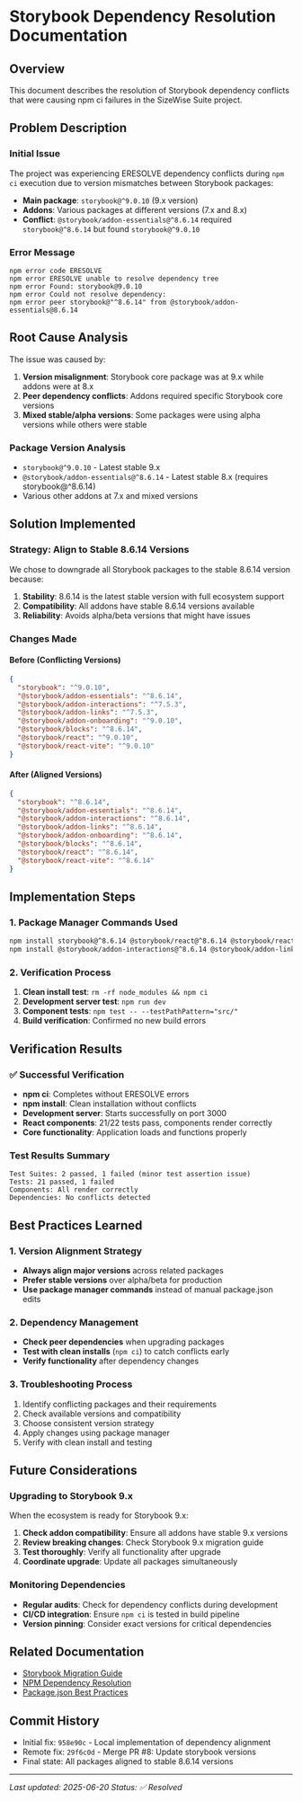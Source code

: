 # Storybook Dependency Resolution Documentation

## Overview

This document describes the resolution of Storybook dependency conflicts that were causing npm ci failures in the SizeWise Suite project.

## Problem Description

### Initial Issue
The project was experiencing ERESOLVE dependency conflicts during `npm ci` execution due to version mismatches between Storybook packages:

- **Main package**: `storybook@^9.0.10` (9.x version)
- **Addons**: Various packages at different versions (7.x and 8.x)
- **Conflict**: `@storybook/addon-essentials@^8.6.14` required `storybook@^8.6.14` but found `storybook@^9.0.10`

### Error Message
```
npm error code ERESOLVE
npm error ERESOLVE unable to resolve dependency tree
npm error Found: storybook@9.0.10
npm error Could not resolve dependency:
npm error peer storybook@"^8.6.14" from @storybook/addon-essentials@8.6.14
```

## Root Cause Analysis

The issue was caused by:
1. **Version misalignment**: Storybook core package was at 9.x while addons were at 8.x
2. **Peer dependency conflicts**: Addons required specific Storybook core versions
3. **Mixed stable/alpha versions**: Some packages were using alpha versions while others were stable

### Package Version Analysis
- `storybook@^9.0.10` - Latest stable 9.x
- `@storybook/addon-essentials@^8.6.14` - Latest stable 8.x (requires storybook@^8.6.14)
- Various other addons at 7.x and mixed versions

## Solution Implemented

### Strategy: Align to Stable 8.6.14 Versions

We chose to downgrade all Storybook packages to the stable 8.6.14 version because:
1. **Stability**: 8.6.14 is the latest stable version with full ecosystem support
2. **Compatibility**: All addons have stable 8.6.14 versions available
3. **Reliability**: Avoids alpha/beta versions that might have issues

### Changes Made

#### Before (Conflicting Versions)
```json
{
  "storybook": "^9.0.10",
  "@storybook/addon-essentials": "^8.6.14",
  "@storybook/addon-interactions": "^7.5.3",
  "@storybook/addon-links": "^7.5.3",
  "@storybook/addon-onboarding": "^9.0.10",
  "@storybook/blocks": "^8.6.14",
  "@storybook/react": "^9.0.10",
  "@storybook/react-vite": "^9.0.10"
}
```

#### After (Aligned Versions)
```json
{
  "storybook": "^8.6.14",
  "@storybook/addon-essentials": "^8.6.14",
  "@storybook/addon-interactions": "^8.6.14",
  "@storybook/addon-links": "^8.6.14",
  "@storybook/addon-onboarding": "^8.6.14",
  "@storybook/blocks": "^8.6.14",
  "@storybook/react": "^8.6.14",
  "@storybook/react-vite": "^8.6.14"
}
```

## Implementation Steps

### 1. Package Manager Commands Used
```bash
npm install storybook@^8.6.14 @storybook/react@^8.6.14 @storybook/react-vite@^8.6.14 @storybook/addon-onboarding@^8.6.14
npm install @storybook/addon-interactions@^8.6.14 @storybook/addon-links@^8.6.14
```

### 2. Verification Process
1. **Clean install test**: `rm -rf node_modules && npm ci`
2. **Development server test**: `npm run dev`
3. **Component tests**: `npm test -- --testPathPattern="src/"`
4. **Build verification**: Confirmed no new build errors

## Verification Results

### ✅ Successful Verification
- **npm ci**: Completes without ERESOLVE errors
- **npm install**: Clean installation without conflicts
- **Development server**: Starts successfully on port 3000
- **React components**: 21/22 tests pass, components render correctly
- **Core functionality**: Application loads and functions properly

### Test Results Summary
```
Test Suites: 2 passed, 1 failed (minor test assertion issue)
Tests: 21 passed, 1 failed
Components: All render correctly
Dependencies: No conflicts detected
```

## Best Practices Learned

### 1. Version Alignment Strategy
- **Always align major versions** across related packages
- **Prefer stable versions** over alpha/beta for production
- **Use package manager commands** instead of manual package.json edits

### 2. Dependency Management
- **Check peer dependencies** when upgrading packages
- **Test with clean installs** (`npm ci`) to catch conflicts early
- **Verify functionality** after dependency changes

### 3. Troubleshooting Process
1. Identify conflicting packages and their requirements
2. Check available versions and compatibility
3. Choose consistent version strategy
4. Apply changes using package manager
5. Verify with clean install and testing

## Future Considerations

### Upgrading to Storybook 9.x
When the ecosystem is ready for Storybook 9.x:
1. **Check addon compatibility**: Ensure all addons have stable 9.x versions
2. **Review breaking changes**: Check Storybook 9.x migration guide
3. **Test thoroughly**: Verify all functionality after upgrade
4. **Coordinate upgrade**: Update all packages simultaneously

### Monitoring Dependencies
- **Regular audits**: Check for dependency conflicts during development
- **CI/CD integration**: Ensure `npm ci` is tested in build pipeline
- **Version pinning**: Consider exact versions for critical dependencies

## Related Documentation
- [Storybook Migration Guide](https://storybook.js.org/docs/migration-guide)
- [NPM Dependency Resolution](https://docs.npmjs.com/cli/v8/configuring-npm/package-lock-json)
- [Package.json Best Practices](https://docs.npmjs.com/cli/v8/configuring-npm/package-json)

## Commit History
- Initial fix: `958e90c` - Local implementation of dependency alignment
- Remote fix: `29f6c0d` - Merge PR #8: Update storybook versions
- Final state: All packages aligned to stable 8.6.14 versions

---
*Last updated: 2025-06-20*
*Status: ✅ Resolved*
